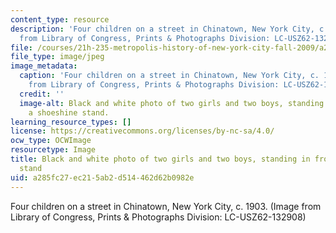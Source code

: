 ```yaml
---
content_type: resource
description: 'Four children on a street in Chinatown, New York City, c. 1903. (Image
  from Library of Congress, Prints & Photographs Division: LC-USZ62-132908)'
file: /courses/21h-235-metropolis-history-of-new-york-city-fall-2009/a285fc27ec215ab2d514462d62b0982e_21h-235f09-th.jpg
file_type: image/jpeg
image_metadata:
  caption: 'Four children on a street in Chinatown, New York City, c. 1903. (Image
    from Library of Congress, Prints & Photographs Division: LC-USZ62-132908)'
  credit: ''
  image-alt: Black and white photo of two girls and two boys, standing in front of
    a shoeshine stand.
learning_resource_types: []
license: https://creativecommons.org/licenses/by-nc-sa/4.0/
ocw_type: OCWImage
resourcetype: Image
title: Black and white photo of two girls and two boys, standing in front of a shoeshine
  stand
uid: a285fc27-ec21-5ab2-d514-462d62b0982e
---
```

Four children on a street in Chinatown, New York City, c. 1903. (Image from Library of Congress, Prints & Photographs Division: LC-USZ62-132908)